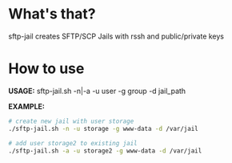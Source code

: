 # What's that?

sftp-jail creates SFTP/SCP Jails with rssh and public/private keys

# How to use
**USAGE:** sftp-jail.sh -n|-a -u user -g group -d jail_path

**EXAMPLE:**
```bash
# create new jail with user storage
./sftp-jail.sh -n -u storage -g www-data -d /var/jail

# add user storage2 to existing jail
./sftp-jail.sh -a -u storage2 -g www-data -d /var/jail
```
